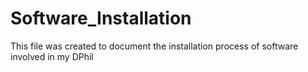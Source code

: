 # Software_Installation

This file was created to document the installation process of software involved in my DPhil
